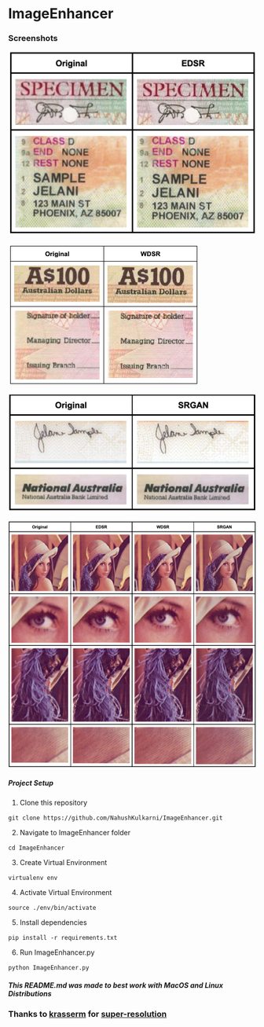 # ImageEnhancer

### Screenshots

![Sample_1](https://github.com/NahushKulkarni/ImageEnhancer/blob/master/Sample-1.png)

![Sample_2](https://github.com/NahushKulkarni/ImageEnhancer/blob/master/Sample-2.png)

![Sample_3](https://github.com/NahushKulkarni/ImageEnhancer/blob/master/Sample-3.png)

![Sample_4](https://github.com/NahushKulkarni/ImageEnhancer/blob/master/Sample-4.png)

##### Project Setup

1. Clone this repository
```
git clone https://github.com/NahushKulkarni/ImageEnhancer.git
```
2. Navigate to ImageEnhancer folder
```
cd ImageEnhancer
```
3. Create Virtual Environment
```
virtualenv env
```
4. Activate  Virtual Environment
```
source ./env/bin/activate
```
5. Install dependencies
```
pip install -r requirements.txt
```
6. Run ImageEnhancer.py
```
python ImageEnhancer.py
```

##### *This README.md was made to best work with MacOS and Linux Distributions*


### Thanks to [krasserm](https://github.com/krasserm) for [super-resolution](https://github.com/krasserm/super-resolution.git)
